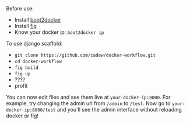 Before use:
 - Install [boot2docker](https://github.com/boot2docker/osx-installer/releases)
 - Install [fig](http://www.fig.sh/install.html)
 - Know your docker ip: `boot2docker ip`

To use django scaffold:
 - `git clone https://github.com/cadew/docker-workflow.git`
 - `cd docker-workflow`
 - `fig build`
 - `fig up`
 - ????
 - profit

You can now edit files and see them live at `your-docker-ip:8000`. For example, try changing the admin url from `/admin` to `/test`. Now go to `your-docker-ip:8000/test` and you'll see the admin interface without reloading docker or fig!